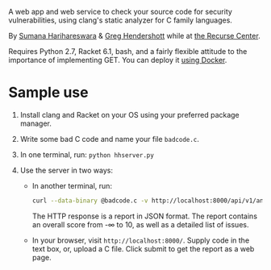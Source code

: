 A web app and web service to check your source code for security
vulnerabilities, using clang's static analyzer for C family languages.

By [Sumana Harihareswara](http://harihareswara.net/ces.shtml) &
[Greg Hendershott](http://www.greghendershott.com/) while at
[the Recurse Center](http://recurse.com).

Requires Python 2.7, Racket 6.1, bash, and a fairly flexible attitude
to the importance of implementing GET. You can deploy it
[using Docker](https://github.com/greghendershott/secureapi-docker).

Sample use
==========

1. Install clang and Racket on your OS using your preferred package
   manager.

2. Write some bad C code and name your file `badcode.c`.

3. In one terminal, run: `python hhserver.py`

4. Use the server in two ways:

    - In another terminal, run:

      ```sh
      curl --data-binary @badcode.c -v http://localhost:8000/api/v1/analyze
      ```

      The HTTP response is a report in JSON format. The report
      contains an overall score from -∞ to 10, as well as a detailed
      list of issues.

    - In your browser, visit `http://localhost:8000/`. Supply code in
      the text box, or, upload a C file. Click submit to get the
      report as a web page.
